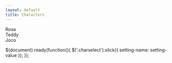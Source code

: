 ```yaml
---
layout: default
title: Characters
---
```


<div class="charselect">

  <div>Rosa</div>
  <div>Teddy</div>
  <div>Joco</div>

</div>

<script type="text/javascript" src="//code.jquery.com/jquery-1.11.0.min.js"></script>
<script type="text/javascript" src="//code.jquery.com/jquery-migrate-1.2.1.min.js"></script>
<script type="text/javascript" src="slick/slick.min.js"></script>

$(document).ready(function(){
  $('.charselect').slick({
    setting-name: setting-value
  });
});

 <script type="text/javascript">
   $('.slider-for').slick({

 $('.slider-for').slick({

  slidesToShow: 1,
  slidesToScroll: 1,
  arrows: false,
  fade: true,
  asNavFor: '.slider-nav'
});
$('.slider-nav').slick({
  slidesToShow: 3,
  slidesToScroll: 1,
  asNavFor: '.slider-for',
  dots: true,
  centerMode: true,
  focusOnSelect: true
});

  </script>
